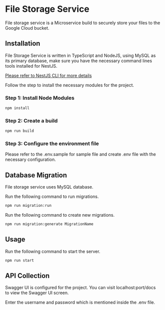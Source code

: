 # File Storage Service

File storage service is a Microservice build to securely store your files to the Google Cloud bucket.

## Installation

File Storage Service is written in TypeScript and NodeJS, using MySQL as its primary database, make sure you have the necessary command lines tools installed for NestJS.

[Please refer to NestJS CLI for more details](https://docs.nestjs.com/cli/overview)

Follow the step to install the necessary modules for the project.

### Step 1: Install Node Modules

```cmd
npm install
```

### Step 2: Create a build

```cmd
npm run build
```

### Step 3: Configure the environment file

Please refer to the .env.sample for sample file and create .env file with the necessary configuration.

## Database Migration

File storage service uses MySQL database.

Run the following command to run migrations.

```cmd
npm run migration:run
```

Run the following command to create new migrations.

```cmd
npm run migration:generate MigrationName
```

## Usage

Run the following command to start the server.

```cmd
npm run start
```

## API Collection

Swagger UI is configured for the project. You can visit localhost:port/docs to view the Swagger UI screen.

Enter the username and password which is mentioned inside the .env file.
